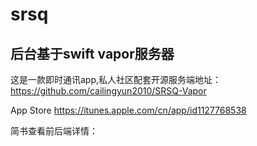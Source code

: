 # srsq

## 后台基于swift vapor服务器

这是一款即时通讯app,私人社区配套开源服务端地址：https://github.com/cailingyun2010/SRSQ-Vapor

App Store https://itunes.apple.com/cn/app/id1127768538

简书查看前后端详情：
